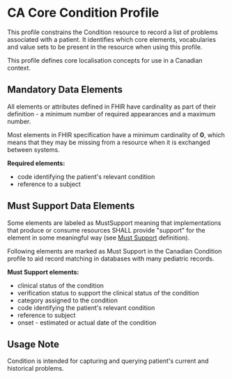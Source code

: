 # CA Core Condition Profile
This profile constrains the Condition resource to record a list of problems associated with a patient. It identifies which core elements, vocabularies and value sets to be present in the resource when using this profile.

This profile defines core localisation concepts for use in a Canadian context.

## Mandatory Data Elements
All elements or attributes defined in FHIR have cardinality as part of their definition - a minimum number of required appearances and a maximum number.

Most elements in FHIR specification have a minimum cardinality of **0**, which means that they may be missing from a resource when it is exchanged between systems.

**Required elements:**
* code identifying the patient's relevant condition
* reference to a subject

## Must Support Data Elements
Some elements are labeled as MustSupport meaning that implementations that produce or consume resources SHALL provide "support" for the element in some meaningful way (see [Must Support](https://build.fhir.org/ig/scratch-fhir-profiles/CA-Core/general-guidance.html#must-support) definition).

Following elements are marked as Must Support in the Canadian Condition profile to aid record matching in databases with many pediatric records.

**Must Support elements:**
* clinical status of the condition
* verification status to support the clinical status of the condition
* category assigned to the condition
* code identifying the patient's relevant condition
* reference to subject
* onset - estimated or actual date of the condition

## Usage Note
Condition is intended for capturing and querying patient's current and historical problems.

